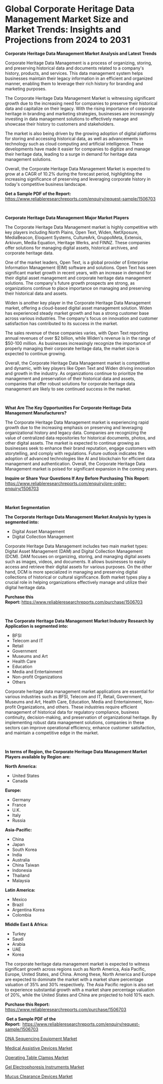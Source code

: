 <p><h1>Global Corporate Heritage Data Management Market Size and Market Trends: Insights and Projections from 2024 to 2031</h1></p><p><strong>Corporate Heritage Data Management Market Analysis and Latest Trends</strong></p>
<p><p>Corporate Heritage Data Management is a process of organizing, storing, and preserving historical data and documents related to a company's history, products, and services. This data management system helps businesses maintain their legacy information in an efficient and organized manner, enabling them to leverage their rich history for branding and marketing purposes.</p><p>The Corporate Heritage Data Management Market is witnessing significant growth due to the increasing need for companies to preserve their historical data and capitalize on their legacy. With the rising importance of corporate heritage in branding and marketing strategies, businesses are increasingly investing in data management solutions to effectively manage and showcase their history to customers and stakeholders.</p><p>The market is also being driven by the growing adoption of digital platforms for storing and accessing historical data, as well as advancements in technology such as cloud computing and artificial intelligence. These developments have made it easier for companies to digitize and manage their heritage data, leading to a surge in demand for heritage data management solutions.</p><p>Overall, the Corporate Heritage Data Management Market is expected to grow at a CAGR of 10.2% during the forecast period, highlighting the increasing significance of preserving and leveraging corporate history in today's competitive business landscape.</p></p>
<p><strong>Get a Sample PDF of the Report:&nbsp;</strong> <a href="https://www.reliableresearchreports.com/enquiry/request-sample/1506703">https://www.reliableresearchreports.com/enquiry/request-sample/1506703</a></p>
<p>&nbsp;</p>
<p><strong>Corporate Heritage Data Management Major Market Players</strong></p>
<p><p>The Corporate Heritage Data Management market is highly competitive with key players including North Plains, Open Text, Widen, NetXposure, MediaBeacon, Eloquent Systems, CultureArk, GruppoMeta, Extensis, Arkivum, Media Equation, Heritage Werks, and FINNZ. These companies offer solutions for managing digital assets, historical archives, and corporate heritage data.</p><p>One of the market leaders, Open Text, is a global provider of Enterprise Information Management (EIM) software and solutions. Open Text has seen significant market growth in recent years, with an increase in demand for their digital asset management and corporate heritage data management solutions. The company's future growth prospects are strong, as organizations continue to place importance on managing and preserving their historical data and assets.</p><p>Widen is another key player in the Corporate Heritage Data Management market, offering a cloud-based digital asset management solution. Widen has experienced steady market growth and has a strong customer base across various industries. The company's focus on innovation and customer satisfaction has contributed to its success in the market.</p><p>The sales revenue of these companies varies, with Open Text reporting annual revenues of over $2 billion, while Widen's revenue is in the range of $50-100 million. As businesses increasingly recognize the importance of properly managing their corporate heritage data, the market size is expected to continue growing.</p><p>Overall, the Corporate Heritage Data Management market is competitive and dynamic, with key players like Open Text and Widen driving innovation and growth in the industry. As organizations continue to prioritize the management and preservation of their historical data and assets, companies that offer robust solutions for corporate heritage data management are likely to see continued success in the market.</p></p>
<p>&nbsp;</p>
<p><strong>What Are The Key Opportunities For Corporate Heritage Data Management Manufacturers?</strong></p>
<p><p>The Corporate Heritage Data Management market is experiencing rapid growth due to the increasing emphasis on preserving and leveraging organizational history and legacy data. Companies are recognizing the value of centralized data repositories for historical documents, photos, and other digital assets. The market is expected to continue growing as businesses seek to enhance their brand reputation, engage customers with storytelling, and comply with regulations. Future outlook indicates the adoption of advanced technologies like AI and blockchain for efficient data management and authentication. Overall, the Corporate Heritage Data Management market is poised for significant expansion in the coming years.</p></p>
<p><strong>Inquire or Share Your Questions If Any Before Purchasing This Report:</strong> <a href="https://www.reliableresearchreports.com/enquiry/pre-order-enquiry/1506703">https://www.reliableresearchreports.com/enquiry/pre-order-enquiry/1506703</a></p>
<p>&nbsp;</p>
<p><strong>Market Segmentation</strong></p>
<p><strong>The Corporate Heritage Data Management Market Analysis by types is segmented into:</strong></p>
<p><ul><li>Digital Asset Management</li><li>Digital Collection Management</li></ul></p>
<p><p>Corporate Heritage Data Management includes two main market types: Digital Asset Management (DAM) and Digital Collection Management (DCM). DAM focuses on organizing, storing, and managing digital assets such as images, videos, and documents. It allows businesses to easily access and retrieve their digital assets for various purposes. On the other hand, DCM is more specialized in managing and preserving digital collections of historical or cultural significance. Both market types play a crucial role in helping organizations effectively manage and utilize their digital heritage data.</p></p>
<p><strong>Purchase this Report:&nbsp;</strong><a href="https://www.reliableresearchreports.com/purchase/1506703">https://www.reliableresearchreports.com/purchase/1506703</a></p>
<p>&nbsp;</p>
<p><strong>The Corporate Heritage Data Management Market Industry Research by Application is segmented into:</strong></p>
<p><ul><li>BFSI</li><li>Telecom and IT</li><li>Retail</li><li>Government</li><li>Museums and Art</li><li>Health Care</li><li>Education</li><li>Media and Entertainment</li><li>Non-profit Organizations</li><li>Others</li></ul></p>
<p><p>Corporate heritage data management market applications are essential for various industries such as BFSI, Telecom and IT, Retail, Government, Museums and Art, Health Care, Education, Media and Entertainment, Non-profit Organizations, and others. These industries require efficient management of historical data for regulatory compliance, business continuity, decision-making, and preservation of organizational heritage. By implementing robust data management solutions, companies in these sectors can improve operational efficiency, enhance customer satisfaction, and maintain a competitive edge in the market.</p></p>
<p>&nbsp;</p>
<p><strong>In terms of Region, the Corporate Heritage Data Management Market Players available by Region are:</strong></p>
<p>
    <p> <strong> North America: </strong>
        <ul>
            <li>United States</li>
            <li>Canada</li>
        </ul>
        </p> 
    <p> <strong> Europe: </strong>
        <ul>
            <li>Germany</li>
            <li>France</li>
            <li>U.K.</li>
            <li>Italy</li>
            <li>Russia</li>
        </ul>
        </p> 
    <p> <strong> Asia-Pacific: </strong>
        <ul>
            <li>China</li>
            <li>Japan</li>
            <li>South Korea</li>
            <li>India</li>
            <li>Australia</li>
            <li>China Taiwan</li>
            <li>Indonesia</li>
            <li>Thailand</li>
            <li>Malaysia</li>
        </ul>
        </p> 
    <p> <strong> Latin America: </strong>
        <ul>
            <li>Mexico</li>
            <li>Brazil</li>
            <li>Argentina Korea</li>
            <li>Colombia</li>
        </ul>
        </p> 
    <p> <strong> Middle East & Africa: </strong>
        <ul>
            <li>Turkey</li>
            <li>Saudi</li>
            <li>Arabia</li>
            <li>UAE</li>
            <li>Korea</li>
        </ul>
    </p>
    </p>
<p><p>The corporate heritage data management market is expected to witness significant growth across regions such as North America, Asia Pacific, Europe, United States, and China. Among these, North America and Europe are expected to dominate the market with a market share percentage valuation of 35% and 30% respectively. The Asia Pacific region is also set to experience substantial growth with a market share percentage valuation of 20%, while the United States and China are projected to hold 10% each.</p></p>
<p><strong>Purchase this Report: </strong><a href="https://www.reliableresearchreports.com/purchase/1506703">https://www.reliableresearchreports.com/purchase/1506703</a></p>
<p>&nbsp;<strong>Get a Sample PDF of the Report:&nbsp;&nbsp;</strong><a href="https://www.reliableresearchreports.com/enquiry/request-sample/1506703">https://www.reliableresearchreports.com/enquiry/request-sample/1506703</a></p>
<p><strong></strong></p>
<p><p><a href="https://medium.com/p/311610a68c40/edit">DNA Sequencing Equipment Market</a></p><p><a href="https://medium.com/p/48cfa10d0f7b/edit">Medical Assistive Devices Market</a></p><p><a href="https://medium.com/p/4b35ccfa8286/edit">Operating Table Clamps Market</a></p><p><a href="https://medium.com/p/0e548082d00d/edit">Gel Electrophoresis Instruments Market</a></p><p><a href="https://medium.com/p/a1676eb30732/edit">Mucus Clearance Devices Market</a></p></p>